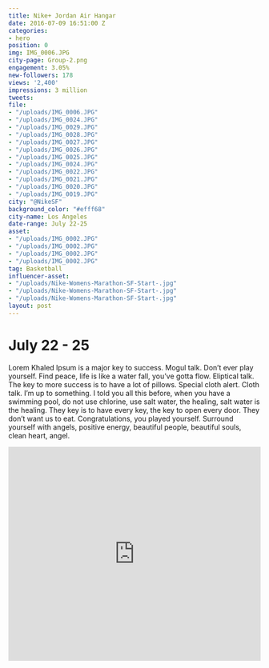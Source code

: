 ```yaml
---
title: Nike+ Jordan Air Hangar
date: 2016-07-09 16:51:00 Z
categories:
- hero
position: 0
img: IMG_0006.JPG
city-page: Group-2.png
engagement: 3.05%
new-followers: 178
views: '2,400'
impressions: 3 million
tweets: 
file:
- "/uploads/IMG_0006.JPG"
- "/uploads/IMG_0024.JPG"
- "/uploads/IMG_0029.JPG"
- "/uploads/IMG_0028.JPG"
- "/uploads/IMG_0027.JPG"
- "/uploads/IMG_0026.JPG"
- "/uploads/IMG_0025.JPG"
- "/uploads/IMG_0024.JPG"
- "/uploads/IMG_0022.JPG"
- "/uploads/IMG_0021.JPG"
- "/uploads/IMG_0020.JPG"
- "/uploads/IMG_0019.JPG"
city: "@NikeSF"
background_color: "#efff68"
city-name: Los Angeles
date-range: July 22-25
asset:
- "/uploads/IMG_0002.JPG"
- "/uploads/IMG_0002.JPG"
- "/uploads/IMG_0002.JPG"
- "/uploads/IMG_0002.JPG"
tag: Basketball
influencer-asset:
- "/uploads/Nike-Womens-Marathon-SF-Start-.jpg"
- "/uploads/Nike-Womens-Marathon-SF-Start-.jpg"
- "/uploads/Nike-Womens-Marathon-SF-Start-.jpg"
layout: post
---
```


# July 22 - 25

Lorem Khaled Ipsum is a major key to success. Mogul talk. Don’t ever play yourself. Find peace, life is like a water fall, you’ve gotta flow. Eliptical talk. The key to more success is to have a lot of pillows. Special cloth alert. Cloth talk. I’m up to something. I told you all this before, when you have a swimming pool, do not use chlorine, use salt water, the healing, salt water is the healing. They key is to have every key, the key to open every door. They don’t want us to eat. Congratulations, you played yourself. Surround yourself with angels, positive energy, beautiful people, beautiful souls, clean heart, angel.

<aside class="video margins">
			<div class="fb-video fb_iframe_widget fb_iframe_widget_fluid_desktop" data-allowfullscreen="1" autoplay="false" data-href="/natgeo/videos/10153448180938951/" fb-xfbml-state="rendered" fb-iframe-plugin-query="allowfullscreen=true&amp;app_id=&amp;autoplay=false&amp;container_width=762&amp;href=https%3A%2F%2Ffacebook360.fb.com%2Fnatgeo%2Fvideos%2F10153448180938951%2F&amp;locale=en_US&amp;sdk=joey" style="width: 100%;"><span style="vertical-align: bottom; width: 100%; height: 428px;"><iframe name="f168f2093c8cb38" width="1000px" height="1000px" frameborder="0" allowtransparency="true" allowfullscreen="true" scrolling="no" title="fb:video Facebook Social Plugin" src="https://www.facebook.com/v2.3/plugins/video.php?allowfullscreen=true&amp;app_id=&amp;autoplay=false&amp;channel=https%3A%2F%2Fstaticxx.facebook.com%2Fconnect%2Fxd_arbiter%2Fr%2Fbz-D0tzmBsw.js%3Fversion%3D42%23cb%3Dfb1db152b3e8d%26domain%3Dfacebook360.fb.com%26origin%3Dhttps%253A%252F%252Ffacebook360.fb.com%252Ff1d928f747911d8%26relation%3Dparent.parent&amp;container_width=762&amp;href=https%3A%2F%2Ffacebook360.fb.com%2Fnatgeo%2Fvideos%2F10153448180938951%2F&amp;locale=en_US&amp;sdk=joey" style="border: none; visibility: visible; width: 100%; height: 428px;" class=""></iframe></span></div>
			<div class="bg" style="background-image: url(https://s2.wp.com/wp-content/themes/vip/fbspherical/images/static/nat_geo_360_poster.jpg);"></div>
		</aside>